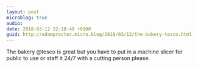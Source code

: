 ```yaml
---
layout: post
microblog: true
audio: 
date: 2018-03-12 22:18:49 +0100
guid: http://adamprocter.micro.blog/2018/03/12/the-bakery-tesco.html
---
```

The bakery @tesco is great but you have to put in a machine slicer for public to use or staff it 24/7 with a cutting person please. 
